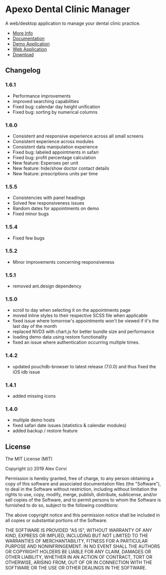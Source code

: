 # Apexo Dental Clinic Manager

A web/desktop application to manage your dental clinic practice.

- [More Info](https://apexo.app)
- [Documentation](https://docs.apexo.app)
- [Demo Application](https://demo.apexo.app)
- [Web Application](https://web.apexo.app)
- [Download](https://github.com/alexcorvi/apexo/releases/)

## Changelog

### 1.6.1
- Performance improvements
- improved searching capabilities
- Fixed bug: calendar day height unification
- Fixed bug: sorting by numerical columns

### 1.6.0
- Consistent and responsive experience across all small screens
- Consistent experience across modules
- Consistent data manipulation experience
- Fixed bug: labeled appointments in safari
- Fixed bug: profit percentage calculation
- New feature: Expenses per unit
- New feature: hide/show doctor contact details
- New feature: prescriptions units per time

### 1.5.5
- Consistencies with panel headings
- Solved few responsiveness issues
- Random dates for appointments on demo
- Fixed minor bugs

### 1.5.4
- Fixed few bugs

### 1.5.2
- Minor improvements concerning responsiveness

### 1.5.1
- removed ant.design dependency

### 1.5.0
- scroll to day when selecting it on the appointments page
- moved inline styles to their respective SCSS file when applicable
- fixed issue where tomorrow's appointments won't be viewed if it's the last day of the month
- replaced NVD3 with chart.js for better bundle size and performance
- loading demo data using restore functionality
- fixed an issue where authentication occurring multiple times.

### 1.4.2
- updated pouchdb-browser to latest release (7.0.0) and thus fixed the iOS idb issue

### 1.4.1
- added missing icons

### 1.4.0
- multiple demo hosts
- fixed safari date issues (statistics & calendar modules)
- added backup / restore feature

## License

The MIT License (MIT)

Copyright (c) 2019 Alex Corvi

Permission is hereby granted, free of charge, to any person obtaining a copy of this software and associated documentation files (the "Software"), to deal in the Software without restriction, including without limitation the rights to use, copy, modify, merge, publish, distribute, sublicense, and/or sell copies of the Software, and to permit persons to whom the Software is furnished to do so, subject to the following conditions:

The above copyright notice and this permission notice shall be included in all copies or substantial portions of the Software.

THE SOFTWARE IS PROVIDED "AS IS", WITHOUT WARRANTY OF ANY KIND, EXPRESS OR IMPLIED, INCLUDING BUT NOT LIMITED TO THE WARRANTIES OF MERCHANTABILITY, FITNESS FOR A PARTICULAR PURPOSE AND NONINFRINGEMENT. IN NO EVENT SHALL THE AUTHORS OR COPYRIGHT HOLDERS BE LIABLE FOR ANY CLAIM, DAMAGES OR OTHER LIABILITY, WHETHER IN AN ACTION OF CONTRACT, TORT OR OTHERWISE, ARISING FROM, OUT OF OR IN CONNECTION WITH THE SOFTWARE OR THE USE OR OTHER DEALINGS IN THE SOFTWARE.